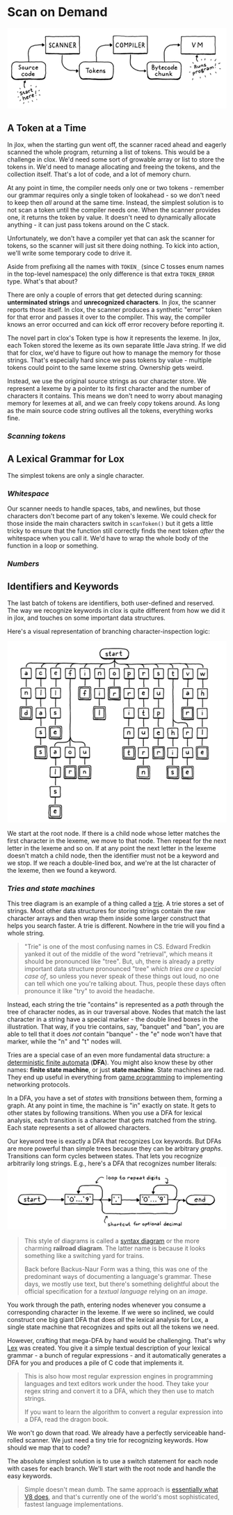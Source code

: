 # Scan on Demand

![clox-process](../pic/process-clox.png)

## A Token at a Time

In jlox, when the starting gun went off, the scanner raced ahead and eagerly scanned the whole program, returning a list
of tokens. This would be a challenge in clox. We'd need some sort of growable array or list to store the tokens in. We'd 
need to manage allocating and freeing the tokens, and the collection itself. That's a lot of code, and a lot of memory
churn.

At any point in time, the compiler needs only one or two tokens - remember our grammar requires only a single token of 
lookahead - so we don't need to keep then *all* around at the same time. Instead, the simplest solution is to not scan a
token until the compiler needs one. When the scanner provides one, it returns the token by value. It doesn't need to 
dynamically allocate anything - it can just pass tokens around on the C stack.

Unfortunately, we don't have a compiler yet that can ask the scanner for tokens, so the scanner will just sit there 
doing nothing. To kick into action, we'll write some temporary code to drive it.


Aside from prefixing all the names with `TOKEN_` (since C tosses enum names in the top-level namespace) the only 
difference is that extra `TOKEN_ERROR` type. What's that about?

There are only a couple of errors that get detected during scanning: **unterminated strings** and **unrecognized 
characters**. In jlox, the scanner reports those itself. In clox, the scanner produces a synthetic "error" token for 
that error and passes it over to the compiler. This way, the compiler knows an error occurred and can kick off error
recovery before reporting it.

The novel part in clox's Token type is how it represents the lexeme. In jlox, each Token stored the lexeme as its own 
separate little Java string. If we did that for clox, we'd have to figure out how to manage the memory for those 
strings. That's especially hard since we pass tokens by value - multiple tokens could point to the same lexeme string.
Ownership gets weird.

Instead, we use the original source strings as our character store. We represent a lexeme by a pointer to its first 
character and the number of characters it contains. This means we don't need to worry about managing memory for lexemes
at all, and we can freely copy tokens around. As long as the main source code string outlives all the tokens, everything
works fine.

### *Scanning tokens*

## A Lexical Grammar for Lox

The simplest tokens are only a single character.

### *Whitespace*

Our scanner needs to handle spaces, tabs, and newlines, but those characters don't become part of any token's lexeme. We
could check for those inside the main characters switch in `scanToken()` but it gets a little tricky to ensure that the 
function still correctly finds the next token *after* the whitespace when you call it. We'd have to wrap the whole body
of the function in a loop or something.

### *Numbers*

## Identifiers and Keywords

The last batch of tokens are identifiers, both user-defined and reserved. The way we recognize keywords in clox is quite
different from how we did it in jlox, and touches on some important data structures.

Here's a visual representation of branching character-inspection logic:

![visual-representation of branch](../pic/character-inspection-logic.png)

We start at the root node. If there is a child node whose letter matches the first character in the lexeme, we move to 
that node. Then repeat for the next letter in the lexeme and so on. If at any point the next letter in the lexeme 
doesn't match a child node, then the identifier must not be a keyword and we stop. If we reach a double-lined box, and 
we're at the lst character of the lexeme, then we found a keyword.

### *Tries and state machines*

This tree diagram is an example of a thing called a [trie](https://en.wikipedia.org/wiki/Trie). A trie stores a set of 
strings. Most other data structures for storing strings contain the raw character arrays and then wrap them inside some 
larger construct that helps you search faster. A trie is different. Nowhere in the trie will you find a whole string.

> "Trie" is one of the most confusing names in CS. Edward Fredkin yanked it out of the middle of the word "retrieval", 
> which means it should be pronounced like "tree". But, uh, there is already a pretty important data structure 
> pronounced "tree" *which tries are a special case of*, so unless you never speak of these things out loud, no one can 
> tell which one you're talking about. Thus, people these days often pronounce it like "try" to avoid the headache.

Instead, each string the trie "contains" is represented as a *path* through the tree of character nodes, as in our 
traversal above. Nodes that match the last character in a string have a special marker - the double lined boxes in the 
illustration. That way, if you trie contains, say, "banquet" and "ban", you are able to tell that it does *not* contain 
"banque" - the "e" node won't have that marker, while the "n" and "t" nodes will.

Tries are a special case of an even more fundamental data structure: a 
[deterministic finite automata](https://en.wikipedia.org/wiki/Deterministic_finite_automaton) (**DFA**). You might also
know these by other names: **finite state machine**, or just **state machine**. State machines are rad. They end up 
useful in everything from [game programming](http://gameprogrammingpatterns.com/state.html) to implementing networking 
protocols.

In a DFA, you have a set of *states* with *transitions* between them, forming a graph. At any point in time, the machine
is "in" exactly on state. It gets to other states by following transitions. When you use a DFA for lexical analysis,
each transition is a character that gets matched from the string. Each state represents a set of allowed characters.

Our keyword tree is exactly a DFA that recognizes Lox keywords. But DFAs are more powerful than simple trees because 
they can be arbitrary *graphs*. Transitions can form cycles between states. That lets you recognize arbitrarily long 
strings. E.g., here's a DFA that recognizes number literals:
![DFA-eg](../pic/DFA-recognizes-number-literals.png)

> This style of diagrams is called a [syntax diagram](https://en.wikipedia.org/wiki/Syntax_diagram) or the more charming
> **railroad diagram**. The latter name is because it looks something like a switching yard for trains.
> 
> Back before Backus-Naur Form was a thing, this was one of the predominant ways of documenting a language's grammar. 
> These days, we mostly use text, but there's something delightful about the official specification for a *textual 
> language* relying on an *image*.

You work through the path, entering nodes whenever you consume a corresponding character in the lexeme. If we were so 
inclined, we could construct one big giant DFA that does *all* the lexical analysis for Lox, a single state machine that
recognizes and spits out all the tokens we need.

However, crafting that mega-DFA by hand would be challenging. That's why 
[Lex](https://en.wikipedia.org/wiki/Lex_(software)) was created. You give it a simple textual description of your 
lexical grammar - a bunch of regular expressions - and it automatically generates a DFA for you and produces a pile of C
code that implements it.

> This is also how most regular expression engines in programming languages and text editors work under the hood. They
> take your regex string and convert it to a DFA, which they then use to match strings.
> 
> If you want to learn the algorithm to convert a regular expression into a DFA, read the dragon book.

We won't go down that road. We already have a perfectly serviceable hand-rolled scanner. We just need a tiny trie for 
recognizing keywords. How should we map that to code?

The absolute simplest solution is to use a switch statement for each node with cases for each branch. We'll start with 
the root node and handle the easy keywords.

> Simple doesn't mean dumb. The same approach is 
> [essentially what V8 does](https://github.com/v8/v8/blob/e77eebfe3b747fb315bd3baad09bec0953e53e68/src/parsing/scanner.cc#L1643),
> and that's currently one of the world's most sophisticated, fastest language implementations.

